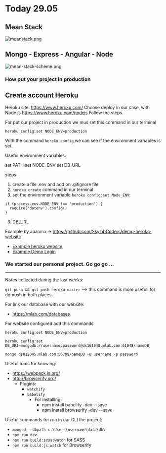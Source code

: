 # Today 29.05 

## Mean Stack

![meanstack.png](img/meanstack.png)


## Mongo - Express - Angular - Node


![mean-stack-scheme.png](img/mean-stack-scheme.png)


### How put your project in production

## Create account Heroku

Heroku site: https://www.heroku.com/
Choose deploy in our case, with Node.js https://www.heroku.com/nodejs
Follow the steps.

For put our project in production we mus set this command in our terminal 

``heroku config:set NODE_ENV=production``

With the command ``heroku config`` we can see if the environment variables is set.


Useful environment variables:

set PATH
set NODE_ENV
set DB_URL

steps

1. create a file .env and add on .gitignore file
2. ``heroku create`` command in our terminal
2. set the environment variable ``heroku config:set Node_ENV``: 

```
if (process.env.NODE_ENV !== 'production') {
  require('dotenv').config()
}
```

3. DB_URL


Example by Juanma -> https://github.com/SkylabCoders/demo-heroku-website

- [Example heroku website](example-heroku-website)
- [Example Demo Login](demo-login)

### We started our personal project. **Go go go** ...

---

Notes collected during the last weeks:

``git push && git push heroku master`` --> this command is more usefull for do push in both places.

For link our database with our website:
- https://mlab.com/databases

For website configured add this commands

``heroku config:set NODE_ENV=production``

``heroku config:set DB_URI=mongodb://username:password@ds161048.mlab.com:61048/nameDB``

``mongo ds012345.mlab.com:56789/nameDB -u username -p password``

Useful tools for knowing:

- https://webpack.js.org/
- http://browserify.org/
    + Plugins:
        * ``watchify``
        * ``babelify``
            - For installing:
                + npm install babelify -dev --save
                + npm install browserify -dev --save

Useful commands for run in our CLI the project:

- ``mongod --dbpath c:\Users\username\data\db\``
- ``npm run dev``
- ``npm run build:scss:watch`` for SASS
- ``npm run build:js:watch`` for Browserify

